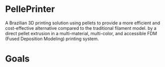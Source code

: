 # PellePrinter
A Brazilian 3D printing solution using pellets to provide a more efficient and cost-effective alternative compared to the traditional filament model. by a direct pellet extrusion in a multi-material, multi-color, and accessible FDM (Fused Deposition Modeling) printing system.

# Goals
